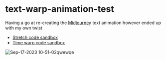 # text-warp-animation-test
Having a go at re-creating the [Midjourney](www.midjourney.com) text animation however ended up with my own twist

 - [Stretch code sandbox](https://codesandbox.io/s/text-warp-animation-stretch-phd9c4)
 - [Time warp code sandbox](https://codesandbox.io/s/text-warp-animation-qt7g9w)

![Sep-17-2023 10-51-02qwewqe](https://github.com/HarryHighPants/text-warp-animation-test/assets/38173749/05827898-4add-42ef-b358-6a551ec69346)


